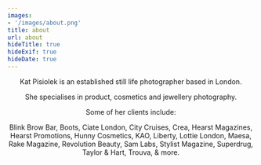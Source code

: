 ```yaml
---
images:
- '/images/about.png'
title: about
url: about
hideTitle: true
hideExif: true
hideDate: true
---
```


<div align="center">
	<p>
        Kat Pisiolek is an established still life photographer based in London.
	</p>
	<p>
	    She specialises in product, cosmetics and jewellery photography.
	</p>
	<p>
		Some of her clients include:
	</p>
	<p>
    	Blink Brow Bar, Boots, Ciate London, City Cruises, Crea, Hearst Magazines, Hearst Promotions, Hunny Cosmetics, KAO, Liberty, Lottie London, Maesa, Rake Magazine, Revolution Beauty, Sam Labs, Stylist Magazine, Superdrug, Taylor & Hart, Trouva, & more.
	</p>
</div>
